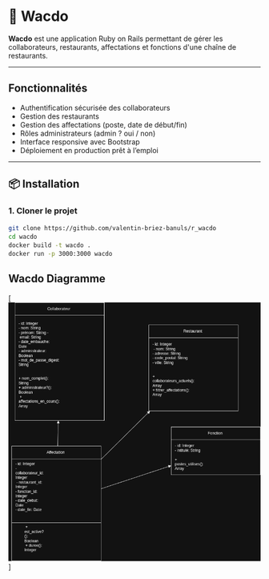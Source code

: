 # 🍔 Wacdo

**Wacdo** est une application Ruby on Rails permettant de gérer les collaborateurs, restaurants, affectations et fonctions d'une chaîne de restaurants.

---

## Fonctionnalités

- Authentification sécurisée des collaborateurs
- Gestion des restaurants
- Gestion des affectations (poste, date de début/fin)
- Rôles administrateurs (admin ? oui / non)
- Interface responsive avec Bootstrap
- Déploiement en production prêt à l’emploi

---

## 📦 Installation

### 1. Cloner le projet

```bash
git clone https://github.com/valentin-briez-banuls/r_wacdo
cd wacdo
docker build -t wacdo .
docker run -p 3000:3000 wacdo
```

## Wacdo Diagramme
[![Wacdo Diagramme](https://raw.githubusercontent.com/valentin-briez-banuls/r_wacdo/refs/heads/master/Wacdo%20Diagramme.png)]
